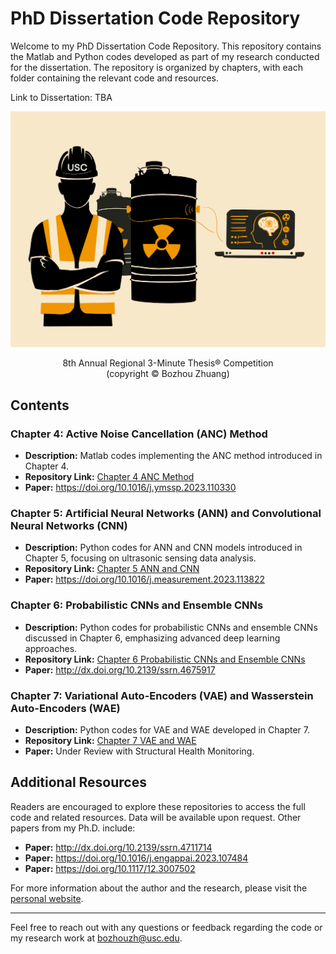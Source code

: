 # PhD Dissertation Code Repository

Welcome to my PhD Dissertation Code Repository. This repository contains the Matlab and Python codes developed as part of my research conducted for the dissertation. The repository is organized by chapters, with each folder containing the relevant code and resources.

Link to Dissertation: TBA

![8th Annual Regional 3MT Competition](Image/Cover.png)

<p align="center">
8th Annual Regional 3-Minute Thesis® Competition<br>
(copyright © Bozhou Zhuang)
</p>

## Contents

### Chapter 4: Active Noise Cancellation (ANC) Method
- **Description:** Matlab codes implementing the ANC method introduced in Chapter 4.
- **Repository Link:** [Chapter 4 ANC Method](https://github.com/bozhouzh/PhD_Dissertation/tree/main/Chapter_4)
- **Paper:** https://doi.org/10.1016/j.ymssp.2023.110330

### Chapter 5: Artificial Neural Networks (ANN) and Convolutional Neural Networks (CNN)
- **Description:** Python codes for ANN and CNN models introduced in Chapter 5, focusing on ultrasonic sensing data analysis.
- **Repository Link:** [Chapter 5 ANN and CNN](https://github.com/bozhouzh/PhD_Dissertation/tree/main/Chapter_5)
- **Paper:** https://doi.org/10.1016/j.measurement.2023.113822

### Chapter 6: Probabilistic CNNs and Ensemble CNNs
- **Description:** Python codes for probabilistic CNNs and ensemble CNNs discussed in Chapter 6, emphasizing advanced deep learning approaches.
- **Repository Link:** [Chapter 6 Probabilistic CNNs and Ensemble CNNs](https://github.com/bozhouzh/PhD_Dissertation/tree/main/Chapter_6)
- **Paper:** http://dx.doi.org/10.2139/ssrn.4675917

### Chapter 7: Variational Auto-Encoders (VAE) and Wasserstein Auto-Encoders (WAE)
- **Description:** Python codes for VAE and WAE developed in Chapter 7.
- **Repository Link:** [Chapter 7 VAE and WAE](https://github.com/bozhouzh/PhD_Dissertation/tree/main/Chapter_7)
- **Paper:** Under Review with Structural Health Monitoring.
  
## Additional Resources

Readers are encouraged to explore these repositories to access the full code and related resources. Data will be available upon request. Other papers from my Ph.D. include:

- **Paper:** http://dx.doi.org/10.2139/ssrn.4711714
- **Paper:** https://doi.org/10.1016/j.engappai.2023.107484
- **Paper:** https://doi.org/10.1117/12.3007502

For more information about the author and the research, please visit the [personal website](https://sites.google.com/usc.edu/bozhouzhuang/home).

---

Feel free to reach out with any questions or feedback regarding the code or my research work at bozhouzh@usc.edu.
